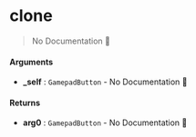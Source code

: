 # clone

> No Documentation 🚧

#### Arguments

- **\_self** : `GamepadButton` \- No Documentation 🚧

#### Returns

- **arg0** : `GamepadButton` \- No Documentation 🚧